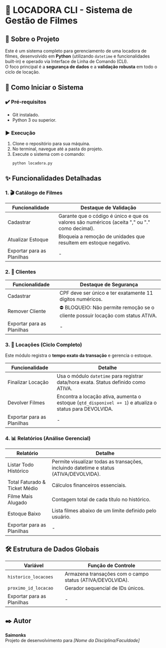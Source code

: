 <h1>🍿 LOCADORA CLI - Sistema de Gestão de Filmes</h1>

<h2>📌 Sobre o Projeto</h2>
<p>
  Este é um sistema completo para gerenciamento de uma locadora de filmes, desenvolvido em <strong>Python</strong> (utilizando <code>datetime</code> e funcionalidades built-in) e operado via Interface de Linha de Comando (CLI).<br>
  O foco principal é a <strong>segurança de dados</strong> e a <strong>validação robusta</strong> em todo o ciclo de locação.
</p>

<h2>🚀 Como Iniciar o Sistema</h2>

<h3>✔️ Pré-requisitos</h3>
<ul>
  <li>Git instalado.</li>
  <li>Python 3 ou superior.</li>
</ul>

<h3>▶️ Execução</h3>
<ol>
  <li>Clone o repositório para sua máquina.</li>
  <li>No terminal, navegue até a pasta do projeto.</li>
  <li>Execute o sistema com o comando:
    <pre><code>python locadora.py</code></pre>
  </li>
</ol>

<h2>✨ Funcionalidades Detalhadas</h2>

<h3>1. 🎬 Catálogo de Filmes</h3>
<table>
  <thead>
    <tr>
      <th>Funcionalidade</th>
      <th>Destaque de Validação</th>
    </tr>
  </thead>
  <tbody>
    <tr>
      <td>Cadastrar</td>
      <td>Garante que o código é único e que os valores são numéricos (aceita "," ou "." como decimal).</td>
    </tr>
    <tr>
      <td>Atualizar Estoque</td>
      <td>Bloqueia a remoção de unidades que resultem em estoque negativo.</td>
    </tr>
    <tr>
      <td>Exportar para as Planilhas</td>
      <td>-</td>
    </tr>
  </tbody>
</table>

<h3>2. 👤 Clientes</h3>
<table>
  <thead>
    <tr>
      <th>Funcionalidade</th>
      <th>Destaque de Segurança</th>
    </tr>
  </thead>
  <tbody>
    <tr>
      <td>Cadastrar</td>
      <td>CPF deve ser único e ter exatamente 11 dígitos numéricos.</td>
    </tr>
    <tr>
      <td>Remover Cliente</td>
      <td>⛔ BLOQUEIO: Não permite remoção se o cliente possuir locação com status ATIVA.</td>
    </tr>
    <tr>
      <td>Exportar para as Planilhas</td>
      <td>-</td>
    </tr>
  </tbody>
</table>

<h3>3. 🛒 Locações (Ciclo Completo)</h3>
<p>Este módulo registra o <strong>tempo exato da transação</strong> e gerencia o estoque.</p>
<table>
  <thead>
    <tr>
      <th>Funcionalidade</th>
      <th>Detalhe</th>
    </tr>
  </thead>
  <tbody>
    <tr>
      <td>Finalizar Locação</td>
      <td>Usa o módulo <code>datetime</code> para registrar data/hora exata. Status definido como ATIVA.</td>
    </tr>
    <tr>
      <td>Devolver Filmes</td>
      <td>Encontra a locação ativa, aumenta o estoque (<code>qtd_disponivel += 1</code>) e atualiza o status para DEVOLVIDA.</td>
    </tr>
    <tr>
      <td>Exportar para as Planilhas</td>
      <td>-</td>
    </tr>
  </tbody>
</table>

<h3>4. 📊 Relatórios (Análise Gerencial)</h3>
<table>
  <thead>
    <tr>
      <th>Relatório</th>
      <th>Detalhe</th>
    </tr>
  </thead>
  <tbody>
    <tr>
      <td>Listar Todo Histórico</td>
      <td>Permite visualizar todas as transações, incluindo datetime e status (ATIVA/DEVOLVIDA).</td>
    </tr>
    <tr>
      <td>Total Faturado & Ticket Médio</td>
      <td>Cálculos financeiros essenciais.</td>
    </tr>
    <tr>
      <td>Filme Mais Alugado</td>
      <td>Contagem total de cada título no histórico.</td>
    </tr>
    <tr>
      <td>Estoque Baixo</td>
      <td>Lista filmes abaixo de um limite definido pelo usuário.</td>
    </tr>
    <tr>
      <td>Exportar para as Planilhas</td>
      <td>-</td>
    </tr>
  </tbody>
</table>

<h2>🛠️ Estrutura de Dados Globais</h2>
<table>
  <thead>
    <tr>
      <th>Variável</th>
      <th>Função de Controle</th>
    </tr>
  </thead>
  <tbody>
    <tr>
      <td><code>historico_locacoes</code></td>
      <td>Armazena transações com o campo status (ATIVA/DEVOLVIDA).</td>
    </tr>
    <tr>
      <td><code>proximo_id_locacao</code></td>
      <td>Gerador sequencial de IDs únicos.</td>
    </tr>
    <tr>
      <td>Exportar para as Planilhas</td>
      <td>-</td>
    </tr>
  </tbody>
</table>

<h2>✒️ Autor</h2>
<p>
  <strong>Saimonks</strong><br>
  Projeto de desenvolvimento para <em>[Nome da Disciplina/Faculdade]</em>
</p>
